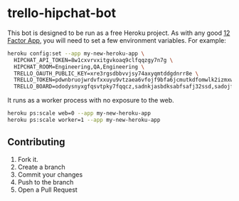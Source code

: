 trello-hipchat-bot
==================

This bot is designed to be run as a free Heroku project. As with any good [12 Factor App](http://www.12factor.net/config), you will need to set a few environment variables. For example:

```bash
heroku config:set --app my-new-heroku-app \
  HIPCHAT_API_TOKEN=8w1cxvrvxitgvkoaq9clfqqzgy7n7g \
  HIPCHAT_ROOM=Engineering,QA,Engineering \
  TRELLO_OAUTH_PUBLIC_KEY=xre3rgsdbbvvjsy74axyqmtddgdnrr8e \
  TRELLO_TOKEN=pdwnbruojwrdvfxxuyu9vtzaea6vfojf9bfa6jcmutkdfomwlk2izmxwnvdcwgkv \
  TRELLO_BOARD=ododysnyxgfqsvtpky7fqqcz,sadnkjasbdksabfsafj32ssd,sadojfsdoerwogioj43
```

It runs as a worker process with no exposure to the web.

```bash
heroku ps:scale web=0 --app my-new-heroku-app
heroku ps:scale worker=1 --app my-new-heroku-app
```

Contributing
------------

1. Fork it.
2. Create a branch
3. Commit your changes
4. Push to the branch
5. Open a Pull Request
